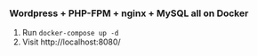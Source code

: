 ### Wordpress + PHP-FPM + nginx + MySQL all on Docker

1. Run `docker-compose up -d`
2. Visit http://localhost:8080/
